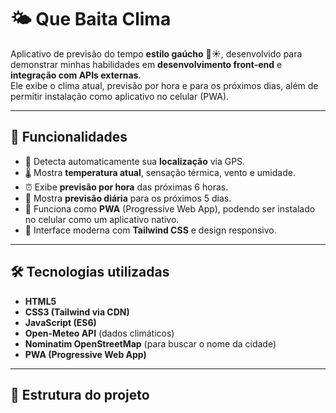 # 🌤️ Que Baita Clima

Aplicativo de previsão do tempo **estilo gaúcho** 🌾☀️, desenvolvido para demonstrar minhas habilidades em **desenvolvimento front-end** e **integração com APIs externas**.  
Ele exibe o clima atual, previsão por hora e para os próximos dias, além de permitir instalação como aplicativo no celular (PWA).

---

## 🚀 Funcionalidades

- 📍 Detecta automaticamente sua **localização** via GPS.  
- 🌡️ Mostra **temperatura atual**, sensação térmica, vento e umidade.  
- ⏰ Exibe **previsão por hora** das próximas 6 horas.  
- 📅 Mostra **previsão diária** para os próximos 5 dias.  
- 📲 Funciona como **PWA** (Progressive Web App), podendo ser instalado no celular como um aplicativo nativo.  
- 🎨 Interface moderna com **Tailwind CSS** e design responsivo.

---

## 🛠️ Tecnologias utilizadas

- **HTML5**  
- **CSS3 (Tailwind via CDN)**  
- **JavaScript (ES6)**  
- **Open-Meteo API** (dados climáticos)  
- **Nominatim OpenStreetMap** (para buscar o nome da cidade)  
- **PWA (Progressive Web App)**

---

## 📂 Estrutura do projeto

